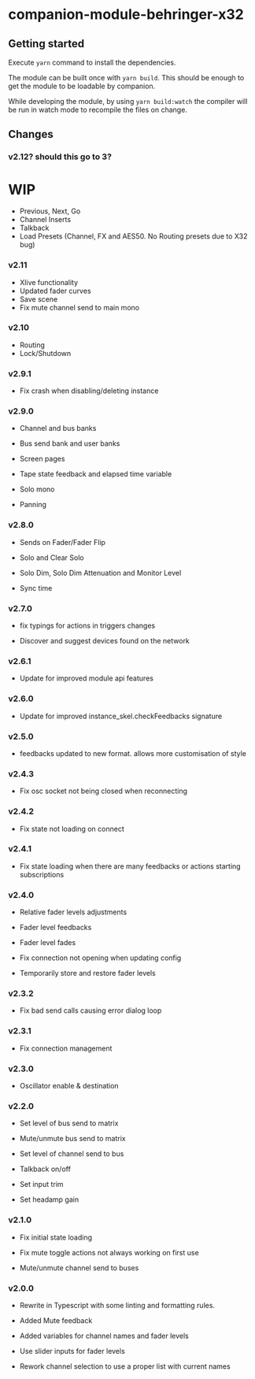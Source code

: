 # companion-module-behringer-x32

## Getting started

Execute `yarn` command to install the dependencies.

The module can be built once with `yarn build`. This should be enough to get the module to be loadable by companion.

While developing the module, by using `yarn build:watch` the compiler will be run in watch mode to recompile the files on change.

## Changes

### v2.12? should this go to 3?

# WIP

- Previous, Next, Go
- Channel Inserts
- Talkback
- Load Presets (Channel, FX and AES50. No Routing presets due to X32 bug)

### v2.11

- Xlive functionality
- Updated fader curves
- Save scene
- Fix mute channel send to main mono

### v2.10

- Routing
- Lock/Shutdown

### v2.9.1

- Fix crash when disabling/deleting instance

### v2.9.0

- Channel and bus banks

- Bus send bank and user banks

- Screen pages

- Tape state feedback and elapsed time variable

- Solo mono

- Panning

### v2.8.0

- Sends on Fader/Fader Flip

- Solo and Clear Solo

- Solo Dim, Solo Dim Attenuation and Monitor Level

- Sync time

### v2.7.0

- fix typings for actions in triggers changes

- Discover and suggest devices found on the network

### v2.6.1

- Update for improved module api features

### v2.6.0

- Update for improved instance_skel.checkFeedbacks signature

### v2.5.0

- feedbacks updated to new format. allows more customisation of style

### v2.4.3

- Fix osc socket not being closed when reconnecting

### v2.4.2

- Fix state not loading on connect

### v2.4.1

- Fix state loading when there are many feedbacks or actions starting subscriptions

### v2.4.0

- Relative fader levels adjustments

- Fader level feedbacks

- Fader level fades

- Fix connection not opening when updating config

- Temporarily store and restore fader levels

### v2.3.2

- Fix bad send calls causing error dialog loop

### v2.3.1

- Fix connection management

### v2.3.0

- Oscillator enable & destination

### v2.2.0

- Set level of bus send to matrix

- Mute/unmute bus send to matrix

- Set level of channel send to bus

- Talkback on/off

- Set input trim

- Set headamp gain

### v2.1.0

- Fix initial state loading

- Fix mute toggle actions not always working on first use

- Mute/unmute channel send to buses

### v2.0.0

- Rewrite in Typescript with some linting and formatting rules.

- Added Mute feedback

- Added variables for channel names and fader levels

- Use slider inputs for fader levels

- Rework channel selection to use a proper list with current names
